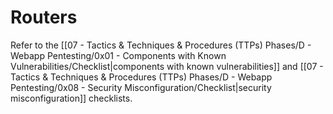 # Routers

Refer to the [[07 - Tactics & Techniques & Procedures (TTPs) Phases/D - Webapp Pentesting/0x01 - Components with Known Vulnerabilities/Checklist|components with known vulnerabilities]] and [[07 - Tactics & Techniques & Procedures (TTPs) Phases/D - Webapp Pentesting/0x08 - Security Misconfiguration/Checklist|security misconfiguration]] checklists.
